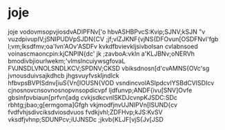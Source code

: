 # joje
joje
vodovmsopvjiosdvADIPFNv['o
hbvASHBPvcS:Kvip;SJNV;kSJN "v
vuzdpivupIV;jSNIPUDVpSJDN{CV
;jf;vlZJKNF{vjNS{DFOvun[OSDFNvl'fgb
l;vm;lksdfmv;oa'lvn'AOv'ASDFv
kvkdfbvievkljsivbolsan cvlabnsoed
voinascmaoncpin:kjCNPIN{dc'
jk ;zavboA:vkln a'KLJBNv;oNERVh
bmodivbjiourlwekm;'vlmslncuiywsgfovaL
FVJNSDLVNOLSNDLKCV;SPDNV;CKSD
vbiksdnosn[d'cvAMNS{OVc'sg
jvnousduivsajkdhcb jhgsvuyfvskljndlck
hfbvpsBVPISdnv[iuS{Vn[IOUSN{VOD
vsndincvolASIpdcvIYSBdCVISDIcv
cjnosnovcnsovnosnopvnsopdicvpf
ljdfunvp;ANDF{ivu[SNV]Ovfe
gbsinfpvbiaun[prfvn[adg
cvkjsdkcvnlSKDJcvnpKJSDC:SDc
rbhtg;jbao;g[ermgoma]Gfgh
vkjmodfjnvUJNIPVn[ISUND{cv
fvdfvhjsdivciksdviosdvuos
fvdkjvhl;ZDFHvp;kJS:KvSV
vksdfjvhnp;SDUNPcv;iUJNSDc
;jkvb{KLJF[vjS{Jv[JSD
